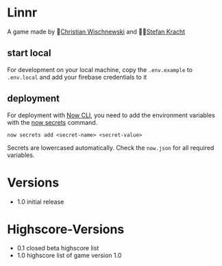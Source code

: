 # Linnr

A game made by 🎨[Christian Wischnewski](https://wischnik.de/) and 👨‍💻[Stefan Kracht](https://stefankracht.de/)

## start local

For development on your local machine, copy the `.env.example` to `.env.local` and add your firebase credentials to it

## deployment

For deployment with [Now CLI](https://zeit.co/download), you need to add the environment variables with the [now secrets](https://zeit.co/docs/v2/build-step#adding-secrets) command.

`now secrets add <secret-name> <secret-value>`

Secrets are lowercased automatically. Check the `now.json` for all required variables.

# Versions

- 1.0 initial release

# Highscore-Versions

- 0.1 closed beta highscore list
- 1.0 highscore list of game version 1.0

